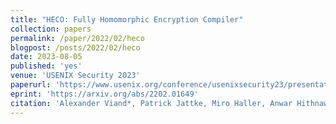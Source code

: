 ```yaml
---
title: "HECO: Fully Homomorphic Encryption Compiler"
collection: papers
permalink: /paper/2022/02/heco
blogpost: /posts/2022/02/heco
date: 2023-08-05
published: 'yes'
venue: 'USENIX Security 2023'
paperurl: 'https://www.usenix.org/conference/usenixsecurity23/presentation/viand'
eprint: 'https://arxiv.org/abs/2202.01649'
citation: 'Alexander Viand*, Patrick Jattke, Miro Haller, Anwar Hithnawi. (2023). &quot;HECO: Fully Homomorphic Encryption Compiler&quot; <i>USENIX Security 2023</i>.'
---
```

